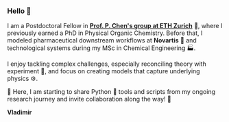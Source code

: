 ### Hello 👋

I am a Postdoctoral Fellow in **[Prof. P. Chen's group at ETH Zurich](https://chen.ethz.ch)** 🧪, where I previously earned a PhD in Physical Organic Chemistry. Before that, I modeled pharmaceutical downstream workflows at **Novartis** 💊 and technological systems during my MSc in Chemical Engineering 🏭. 

I enjoy tackling complex challenges, especially reconciling theory with experiment 🔬, and focus on creating models that capture underlying physics ⚙️. 

🚀 Here, I am starting to share Python 🐍 tools and scripts from my ongoing research journey and invite collaboration along the way! 🤝

**Vladimir** 
